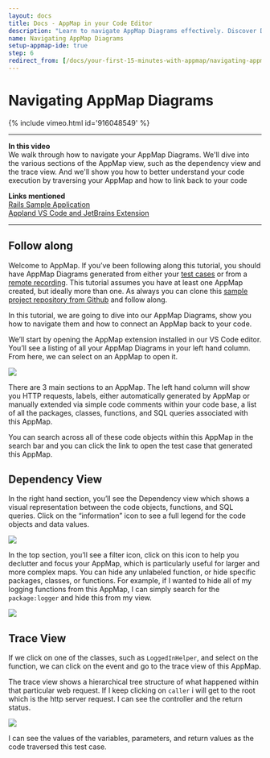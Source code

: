 ```yaml
---
layout: docs
title: Docs - AppMap in your Code Editor
description: "Learn to navigate AppMap Diagrams effectively. Discover Dependency and Trace views to enhance code understanding and execution analysis."
name: Navigating AppMap Diagrams
setup-appmap-ide: true
step: 6
redirect_from: [/docs/your-first-15-minutes-with-appmap/navigating-appmaps, /docs/setup-appmap-in-your-code-editor/navigating-appmaps]
---
```


# Navigating AppMap Diagrams

{% include vimeo.html id='916048549' %}

---

**In this video**  
We walk through how to navigate your AppMap Diagrams. We'll dive into the various sections of the AppMap view, such as the dependency view and the trace view. And we'll show you how to better understand your code execution by traversing your AppMap and how to link back to your code

**Links mentioned**  
[Rails Sample Application](https://github.com/land-of-apps/sample_app_6th_ed/tree/codespaces-devcontainer)  
[Appland VS Code and JetBrains Extension](https://appmap.io/get-appmap)

---

## Follow along

Welcome to AppMap. If you’ve been following along this tutorial, you should have AppMap Diagrams generated from either your [test cases](/docs/setup-appmap-in-your-code-editor/generate-appmap-data-from-tests.html) or from a [remote recording](/docs/setup-appmap-in-your-code-editor/generate-appmap-data-with-remote-recording.html). This tutorial assumes you have at least one AppMap created, but ideally more than one. As always you can clone this [sample project repository from Github](https://github.com/land-of-apps/sample_app_6th_ed/tree/codespaces-devcontainer) and follow along. 

In this tutorial, we are going to dive into our AppMap Diagrams, show you how to navigate them and how to connect an AppMap back to your code. 

We’ll start by opening the AppMap extension installed in our VS Code editor. You’ll see a listing of all your AppMap Diagrams in your left hand column. From here, we can select on an AppMap to open it. 

<img class="video-screenshot" src="/assets/img/docs/first-fifteen-minutes/appmap-view.webp"/>

There are 3 main sections to an AppMap. The left hand column will show you HTTP requests, labels, either automatically generated by AppMap or manually extended via simple code comments within your code base, a list of all the packages, classes, functions, and SQL queries associated with this AppMap. 

You can search across all of these code objects within this AppMap in the search bar and you can click the link to open the test case that generated this AppMap.

## Dependency View

In the right hand section, you’ll see the Dependency view which shows a visual representation between the code objects, functions, and SQL queries. Click on the “information” icon to see a full legend for the code objects and data values. 

<img class="video-screenshot" src="/assets/img/docs/first-fifteen-minutes/appmap-legend.webp"/>

In the top section, you’ll see a filter icon, click on this icon to help you declutter and focus your AppMap, which is particularly useful for larger and more complex maps. You can hide any unlabeled function, or hide specific packages, classes, or functions. For example, if I wanted to hide all of my logging functions from this AppMap, I can simply search for the `package:logger` and hide this from my view. 


<img class="video-screenshot" src="/assets/img/docs/first-fifteen-minutes/appmap-filter-view.webp"/>

## Trace View

If we click on one of the classes, such as `LoggedInHelper`, and select on the function, we can click on the event and go to the trace view of this AppMap. 

The trace view shows a hierarchical tree structure of what happened within that particular web request. If I keep clicking on `caller` i will get to the root which is the http server request. I can see the controller and the return status. 

<img class="video-screenshot" src="/assets/img/docs/first-fifteen-minutes/appmap-trace-view.webp"/>

I can see the values of the variables, parameters, and return values as the code traversed this test case.

